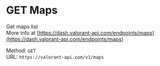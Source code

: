 # GET Maps

Get maps list  
More info at [https://dash.valorant-api.com/endpoints/maps](https://dash.valorant-api.com/endpoints/maps)  


Method: `GET`  
URL: `https://valorant-api.com/v1/maps`  
